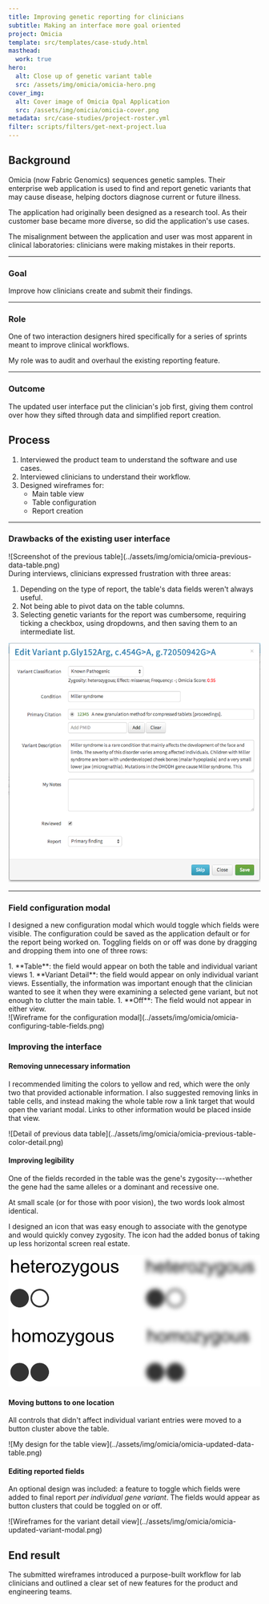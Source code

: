 ```yaml
---
title: Improving genetic reporting for clinicians
subtitle: Making an interface more goal oriented
project: Omicia
template: src/templates/case-study.html
masthead:
  work: true
hero:
  alt: Close up of genetic variant table
  src: /assets/img/omicia/omicia-hero.png
cover_img:
  alt: Cover image of Omicia Opal Application
  src: /assets/img/omicia/omicia-cover.png
metadata: src/case-studies/project-roster.yml
filter: scripts/filters/get-next-project.lua
---
```


<section class="grid indenter:3/5 flip-top:kid border-top:3px border-accent:cyan">

## Background
Omicia (now Fabric Genomics) sequences genetic samples. Their enterprise web application is used to find and  report genetic variants that may cause disease, helping doctors diagnose current or future illness.

The application had originally been designed as a research tool. As their customer base became more diverse, so did the application's use cases.

The misalignment between the application and user was most apparent in clinical laboratories: clinicians were making mistakes in their reports.

---

### Goal 
Improve how clinicians create and submit their findings.

---

### Role 
One of two interaction designers hired specifically for a series of sprints meant to improve clinical workflows.

My role was to audit and overhaul the existing reporting feature.

---

### Outcome
The updated user interface put the clinician's job first, giving them control over how they sifted through data and simplified report creation.

</section>
<section class="grid indenter:3/2/4 split-lists flip-top:kid border-top:3px border-accent:magenta">

## Process

1. Interviewed the product team to understand the software and use cases.
1. Interviewed clinicians to understand their workflow.
1. Designed wireframes for:
    - Main table view
    - Table configuration
    - Report creation

---

### Drawbacks of the existing user interface

<div class="shadow:img five-sixths padding-stack">
![Screenshot of the previous table](../assets/img/omicia/omicia-previous-data-table.png)
</div>
During interviews, clinicians expressed frustration with three areas:

1. Depending on the type of report, the table's data fields weren't always useful.
1. Not being able to pivot data on the table columns.
1. Selecting genetic variants for the report was cumbersome, requiring ticking a checkbox, using dropdowns, and then saving them to an intermediate list.

![Screenshot of the previous variant details modal window](../assets/img/omicia/omicia-previous-variant-modal.png)

--- 

### Field configuration modal
I designed a new configuration modal which would toggle which fields were visible. The configuration could be saved as the application default or for the report being worked on. Toggling fields on or off was done by dragging and dropping them into one of three rows:

<div class="subgrid half">
1. **Table**: the field would appear on both the table and individual variant views
1. **Variant Detail**: the field would appear on only individual variant views. Essentially, the information was important enough that the clinician wanted to see it when they were examining a selected gene variant, but not enough to clutter the main table.
1. **Off**: The field would not appear in either view.
</div>

<div class="pano bkg:grey shadow:img img-height:unset">
![Wireframe for the configuration modal](../assets/img/omicia/omicia-configuring-table-fields.png)
</div>

### Improving the interface

#### Removing unnecessary information
I recommended limiting the colors to yellow and red, which were the only two that provided actionable information. I also suggested removing links in table cells, and instead making the whole table row a link target that would open the variant modal. Links to other information would be placed inside that view.

<div class="border:img padding-stack">
![Detail of previous data table](../assets/img/omicia/omicia-previous-table-color-detail.png)
</div>
 
#### Improving legibility
One of the fields recorded in the table was the gene's zygosity---whether the gene had the same alleles or a dominant and recessive one. 

At small scale (or for those with poor vision), the two words look almost identical.

I designed an icon that was easy enough to associate with the genotype and would quickly convey zygosity. The icon had the added bonus of taking up less horizontal screen real estate. 

![Sometimes icons are more legible](../assets/img/omicia/omicia-zygosity-legibility.png)


#### Moving buttons to one location
All controls that didn't affect individual variant entries were moved to a button cluster above the table.

<div class="pano bkg:grey shadow:img">
![My design for the table view](../assets/img/omicia/omicia-updated-data-table.png)
</div>

#### Editing reported fields
An optional design was included: a feature to toggle which fields were added to final report _per individual gene variant_. The fields would appear as button clusters that could be toggled on or off.


<div class="pano bkg:grey shadow:img img-height:unset">
![Wireframes for the variant detail view](../assets/img/omicia/omicia-updated-variant-modal.png)
</div>


</section>
<section class="grid indenter:3/5 flip-top:kid border-top:3px border-accent:yellow">

## End result 
The submitted wireframes introduced a purpose-built workflow for lab clinicians and outlined a clear set of new features for the product and engineering teams.

</section>
